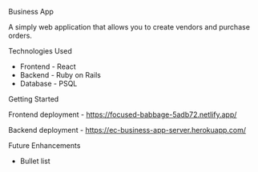 Business App

A simply web application that allows you to create vendors and purchase orders.

Technologies Used

* Frontend - React
* Backend - Ruby on Rails
* Database - PSQL

Getting Started

Frontend deployment - https://focused-babbage-5adb72.netlify.app/

Backend deployment - https://ec-business-app-server.herokuapp.com/

Future Enhancements


* Bullet list